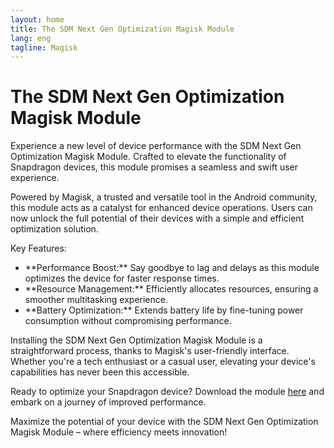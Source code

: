 ```yaml
---
layout: home
title: The SDM Next Gen Optimization Magisk Module
lang: eng
tagline: Magisk
---
```


<h1>The SDM Next Gen Optimization Magisk Module</h1>

<p>Experience a new level of device performance with the SDM Next Gen Optimization Magisk Module. Crafted to elevate the functionality of Snapdragon devices, this module promises a seamless and swift user experience.</p>

<p>Powered by Magisk, a trusted and versatile tool in the Android community, this module acts as a catalyst for enhanced device operations. Users can now unlock the full potential of their devices with a simple and efficient optimization solution.</p>

<p>Key Features:</p>
<ul>
  <li>**Performance Boost:** Say goodbye to lag and delays as this module optimizes the device for faster response times.</li>
  <li>**Resource Management:** Efficiently allocates resources, ensuring a smoother multitasking experience.</li>
  <li>**Battery Optimization:** Extends battery life by fine-tuning power consumption without compromising performance.</li>
</ul>

<p>Installing the SDM Next Gen Optimization Magisk Module is a straightforward process, thanks to Magisk's user-friendly interface. Whether you're a tech enthusiast or a casual user, elevating your device's capabilities has never been this accessible.</p>

<p>Ready to optimize your Snapdragon device? Download the module <a href="https://www.pling.com/p/2109828/">here</a> and embark on a journey of improved performance.</p>

<p>Maximize the potential of your device with the SDM Next Gen Optimization Magisk Module – where efficiency meets innovation!</p>
